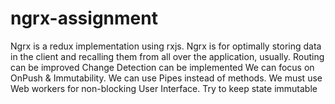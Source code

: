 # ngrx-assignment


Ngrx is a redux implementation using rxjs. 
Ngrx is for optimally storing data in the client and recalling them from all over the application, usually.
Routing can be improved
Change Detection can be implemented
We can focus on OnPush & Immutability.
We can use Pipes instead of methods.
We must use Web workers for non-blocking User Interface.
Try to keep state immutable
